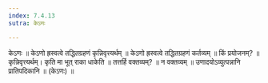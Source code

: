 ```yaml
---
index: 7.4.13
sutra: केऽणः

---
```

 केऽणः         ॥ केऽणो ह्रस्वत्वे तद्धितग्रहणं कृन्निवृत्त्यर्थम् ॥ केऽणो ह्रस्वत्वे तद्धितग्रहणं कर्तव्यम् ॥ किं प्रयोजनम्? ॥ कृन्निवृत्त्यर्थम्। कृति मा भूत् राका धाकेति ॥ तत्तर्हि वक्तव्यम्? ॥ न वक्तव्यम् ॥ उणादयोऽव्युत्पन्नानि प्रातिपदिकानि ॥ (केऽणः) ॥ 